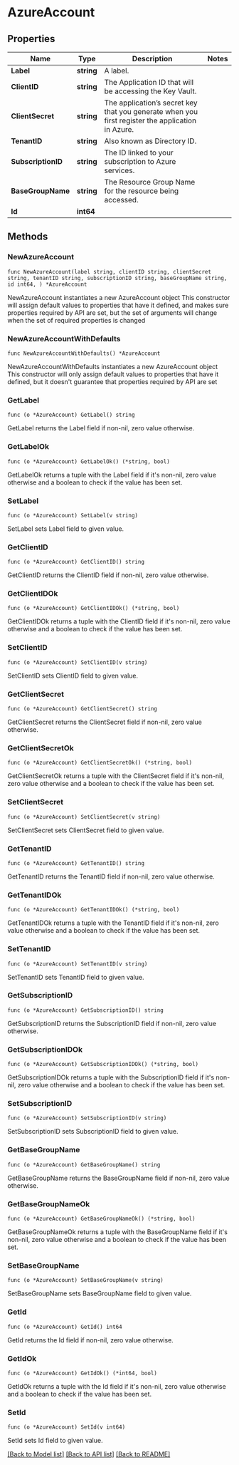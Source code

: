 # AzureAccount

## Properties

Name | Type | Description | Notes
------------ | ------------- | ------------- | -------------
**Label** | **string** | A label. | 
**ClientID** | **string** | The Application ID that will be accessing the Key Vault. | 
**ClientSecret** | **string** | The application’s secret key that you generate when you first register the application in Azure. | 
**TenantID** | **string** | Also known as Directory ID. | 
**SubscriptionID** | **string** | The ID linked to your subscription to Azure services. | 
**BaseGroupName** | **string** | The Resource Group Name for the resource being accessed. | 
**Id** | **int64** |  | 

## Methods

### NewAzureAccount

`func NewAzureAccount(label string, clientID string, clientSecret string, tenantID string, subscriptionID string, baseGroupName string, id int64, ) *AzureAccount`

NewAzureAccount instantiates a new AzureAccount object
This constructor will assign default values to properties that have it defined,
and makes sure properties required by API are set, but the set of arguments
will change when the set of required properties is changed

### NewAzureAccountWithDefaults

`func NewAzureAccountWithDefaults() *AzureAccount`

NewAzureAccountWithDefaults instantiates a new AzureAccount object
This constructor will only assign default values to properties that have it defined,
but it doesn't guarantee that properties required by API are set

### GetLabel

`func (o *AzureAccount) GetLabel() string`

GetLabel returns the Label field if non-nil, zero value otherwise.

### GetLabelOk

`func (o *AzureAccount) GetLabelOk() (*string, bool)`

GetLabelOk returns a tuple with the Label field if it's non-nil, zero value otherwise
and a boolean to check if the value has been set.

### SetLabel

`func (o *AzureAccount) SetLabel(v string)`

SetLabel sets Label field to given value.


### GetClientID

`func (o *AzureAccount) GetClientID() string`

GetClientID returns the ClientID field if non-nil, zero value otherwise.

### GetClientIDOk

`func (o *AzureAccount) GetClientIDOk() (*string, bool)`

GetClientIDOk returns a tuple with the ClientID field if it's non-nil, zero value otherwise
and a boolean to check if the value has been set.

### SetClientID

`func (o *AzureAccount) SetClientID(v string)`

SetClientID sets ClientID field to given value.


### GetClientSecret

`func (o *AzureAccount) GetClientSecret() string`

GetClientSecret returns the ClientSecret field if non-nil, zero value otherwise.

### GetClientSecretOk

`func (o *AzureAccount) GetClientSecretOk() (*string, bool)`

GetClientSecretOk returns a tuple with the ClientSecret field if it's non-nil, zero value otherwise
and a boolean to check if the value has been set.

### SetClientSecret

`func (o *AzureAccount) SetClientSecret(v string)`

SetClientSecret sets ClientSecret field to given value.


### GetTenantID

`func (o *AzureAccount) GetTenantID() string`

GetTenantID returns the TenantID field if non-nil, zero value otherwise.

### GetTenantIDOk

`func (o *AzureAccount) GetTenantIDOk() (*string, bool)`

GetTenantIDOk returns a tuple with the TenantID field if it's non-nil, zero value otherwise
and a boolean to check if the value has been set.

### SetTenantID

`func (o *AzureAccount) SetTenantID(v string)`

SetTenantID sets TenantID field to given value.


### GetSubscriptionID

`func (o *AzureAccount) GetSubscriptionID() string`

GetSubscriptionID returns the SubscriptionID field if non-nil, zero value otherwise.

### GetSubscriptionIDOk

`func (o *AzureAccount) GetSubscriptionIDOk() (*string, bool)`

GetSubscriptionIDOk returns a tuple with the SubscriptionID field if it's non-nil, zero value otherwise
and a boolean to check if the value has been set.

### SetSubscriptionID

`func (o *AzureAccount) SetSubscriptionID(v string)`

SetSubscriptionID sets SubscriptionID field to given value.


### GetBaseGroupName

`func (o *AzureAccount) GetBaseGroupName() string`

GetBaseGroupName returns the BaseGroupName field if non-nil, zero value otherwise.

### GetBaseGroupNameOk

`func (o *AzureAccount) GetBaseGroupNameOk() (*string, bool)`

GetBaseGroupNameOk returns a tuple with the BaseGroupName field if it's non-nil, zero value otherwise
and a boolean to check if the value has been set.

### SetBaseGroupName

`func (o *AzureAccount) SetBaseGroupName(v string)`

SetBaseGroupName sets BaseGroupName field to given value.


### GetId

`func (o *AzureAccount) GetId() int64`

GetId returns the Id field if non-nil, zero value otherwise.

### GetIdOk

`func (o *AzureAccount) GetIdOk() (*int64, bool)`

GetIdOk returns a tuple with the Id field if it's non-nil, zero value otherwise
and a boolean to check if the value has been set.

### SetId

`func (o *AzureAccount) SetId(v int64)`

SetId sets Id field to given value.



[[Back to Model list]](../README.md#documentation-for-models) [[Back to API list]](../README.md#documentation-for-api-endpoints) [[Back to README]](../README.md)


